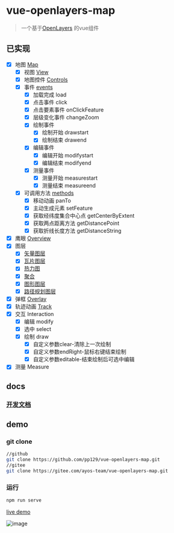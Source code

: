 # vue-openlayers-map

> 一个基于[OpenLayers](https://openlayers.org/) 的vue组件

## 已实现

- [x] 地图 [Map](./MAP.md)
  - [x] 视图 [View](MAP.md#view)
  - [x] 地图控件 [Controls](MAP.md#controls)
  - [x] 事件 [events](MAP.md#events)
    - [x] 加载完成 load
    - [x] 点击事件 click
    - [x] 点击要素事件 onClickFeature
    - [x] 层级变化事件 changeZoom
    - [x] 绘制事件
      - [x] 绘制开始 drawstart
      - [x] 绘制结束 drawend
    - [x] 编辑事件
      - [x] 编辑开始 modifystart
      - [x] 编辑结束 modifyend
    - [x] 测量事件
      - [x] 测量开始 measurestart
      - [x] 测量结束 measureend
  - [x] 可调用方法 [methods](MAP.md#methods)
    - [x] 移动动画 panTo
    - [x] 主动生成元素 setFeature
    - [x] 获取经纬度集合中心点 getCenterByExtent
    - [x] 获取两点距离方法 getDistancePoint
    - [x] 获取折线长度方法 getDistanceString
- [x] 鹰眼 [Overview](DEV.md#overview)
- [x] 图层
  - [x] [矢量图层](VECTORLAYER.md)
  - [x] [瓦片图层](TILELAYER.md)
  - [x] [热力图](HEATMAPLAYER.md)
  - [x] [聚合](CLUSTERLAYER.md)
  - [x] [图形图层](GRAPHICLAYER.md)
  - [x] [路径规划图层](ROUTELAYER.md)
- [x] 弹框 [Overlay](OVERLAY.md)
- [x] 轨迹动画 [Track](TRACK.md)
- [x] 交互 Interaction
  - [x] 编辑 modify
  - [x] 选中 select
  - [x] 绘制 draw
    - [x] 自定义参数clear-清除上一次绘制
    - [x] 自定义参数endRight-鼠标右键结束绘制
    - [x] 自定义参数editable-结束绘制后可选中编辑
- [x] 测量 Measure

## docs

### [开发文档](DEV.md)

## demo

### git clone

```bash
//github
git clone https://github.com/pp129/vue-openlayers-map.git
//gitee
git clone https://gitee.com/ayos-team/vue-openlayers-map.git
```

### 运行
```bash
npm run serve
```
[live demo](https://vue-openlayers-map.netlify.app)

![image](../examples/assets/screenshot/screenshot.png)
